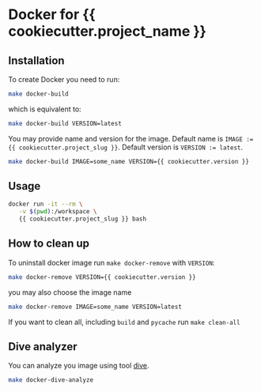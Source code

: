 # Docker for {{ cookiecutter.project_name }}

## Installation

To create Docker you need to run:

```bash
make docker-build
```

which is equivalent to:

```bash
make docker-build VERSION=latest
```

You may provide name and version for the image.
Default name is `IMAGE := {{ cookiecutter.project_slug }}`.
Default version is `VERSION := latest`.

```bash
make docker-build IMAGE=some_name VERSION={{ cookiecutter.version }}
```

## Usage

```bash
docker run -it --rm \
   -v $(pwd):/workspace \
   {{ cookiecutter.project_slug }} bash
```

## How to clean up

To uninstall docker image run `make docker-remove` with `VERSION`:

```bash
make docker-remove VERSION={{ cookiecutter.version }}
```

you may also choose the image name

```bash
make docker-remove IMAGE=some_name VERSION=latest
```

If you want to clean all, including `build` and `pycache` run `make clean-all`

## Dive analyzer

You can analyze you image using tool [dive](https://github.com/wagoodman/dive).

```sh
make docker-dive-analyze
```
